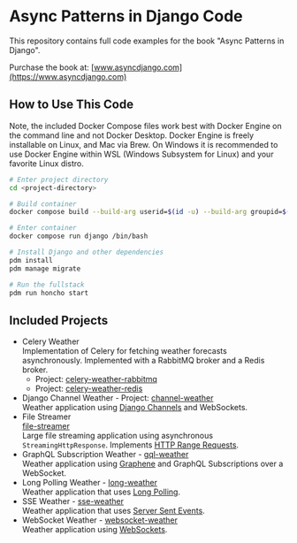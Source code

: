 # Async Patterns in Django Code

This repository contains full code examples for the book "Async Patterns in Django".

Purchase the book at: [www.asyncdjango.com](https://www.asyncdjango.com)

## How to Use This Code

Note, the included Docker Compose files work best with Docker Engine on the command line and not Docker Desktop. Docker Engine is freely installable on Linux, and Mac via Brew. On Windows it is recommended to use Docker Engine within WSL (Windows Subsystem for Linux) and your favorite Linux distro.

```bash
# Enter project directory
cd <project-directory>

# Build container
docker compose build --build-arg userid=$(id -u) --build-arg groupid=$(id -g)

# Enter container
docker compose run django /bin/bash

# Install Django and other dependencies
pdm install
pdm manage migrate

# Run the fullstack
pdm run honcho start
```

## Included Projects

- Celery Weather<br>
Implementation of Celery for fetching weather forecasts asynchronously. Implemented with a RabbitMQ broker and a Redis broker.
  - Project: [celery-weather-rabbitmq](celery-weather-rabbitmq)
  - Project: [celery-weather-redis](celery-weather-redis)
- Django Channel Weather - Project: [channel-weather](channel-weather)<br>
Weather application using [Django Channels](https://channels.readthedocs.io/) and WebSockets.
- File Streamer<br>
[file-streamer](file-streamer)<br>
Large file streaming application using asynchronous `StreamingHttpResponse`. Implements [HTTP Range Requests](https://developer.mozilla.org/en-US/docs/Web/HTTP/Range_requests).
- GraphQL Subscription Weather - [gql-weather](gql-weather)<br>
Weather application using [Graphene](https://graphene-python.org/) and GraphQL Subscriptions over a WebSocket.
- Long Polling Weather - [long-weather](long-weather)<br>
Weather application that uses [Long Polling](https://javascript.info/long-polling).
- SSE Weather - [sse-weather](sse-weather)<br>
Weather application that uses [Server Sent Events](https://developer.mozilla.org/en-US/docs/Web/API/Server-sent_events).
- WebSocket Weather - [websocket-weather](websocket-weather)<br>
Weather application using [WebSockets](https://developer.mozilla.org/en-US/docs/Web/API/WebSockets_API).
